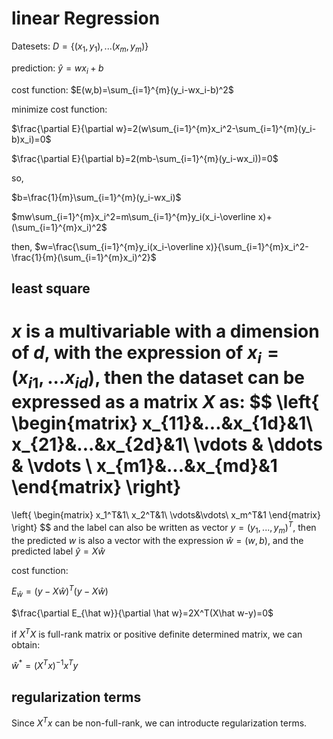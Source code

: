 # linear Regression

Datesets: $D=\{(x_1,y_1),...(x_m,y_m)\}$

prediction: $\hat y= wx_i+b$

cost function: $E(w,b)=\sum_{i=1}^{m}(y_i-wx_i-b)^2$

minimize cost function:

$\frac{\partial E}{\partial w}=2(w\sum_{i=1}^{m}x_i^2-\sum_{i=1}^{m}(y_i-b)x_i)=0$

$\frac{\partial E}{\partial b}=2(mb-\sum_{i=1}^{m}(y_i-wx_i))=0$

so,

$b=\frac{1}{m}\sum_{i=1}^{m}(y_i-wx_i)$

$mw\sum_{i=1}^{m}x_i^2=m\sum_{i=1}^{m}y_i(x_i-\overline x)+(\sum_{i=1}^{m}x_i)^2$

then,
$w=\frac{\sum_{i=1}^{m}y_i(x_i-\overline x)}{\sum_{i=1}^{m}x_i^2-\frac{1}{m}(\sum_{i=1}^{m}x_i)^2}$

## least square

$x$ is a multivariable with a dimension of $d$, with the expression of $x_i=(x_{i1},...x_{id})$, then the dataset can be expressed as a matrix $X$ as:
$$
\left\{
\begin{matrix}
x_{11}&...&x_{1d}&1\\
x_{21}&...&x_{2d}&1\\
\vdots  & \ddots & \vdots \\
x_{m1}&...&x_{md}&1
\end{matrix}
\right\}
=
\left\{
\begin{matrix}
x_1^T&1\\
x_2^T&1\\
\vdots&\vdots\\
x_m^T&1
\end{matrix}
\right\}
$$
and the label can also be written as vector $y=(y_1,...,y_m)^T$, then the predicted $w$ is also a vector with the expression $\hat w=(w,b)$, and the predicted label $\hat y=X\hat w$

cost function:

$E_{\hat w}=(y-X\hat w)^T(y-X\hat w)$

$\frac{\partial E_{\hat w}}{\partial \hat w}=2X^T(X\hat w-y)=0$

if $X^TX$ is full-rank matrix or positive definite determined matrix, we can obtain:

$\hat w^* = (X^Tx)^{-1}x^Ty$

## regularization terms
Since $X^Tx$ can be non-full-rank, we can introducte regularization terms.